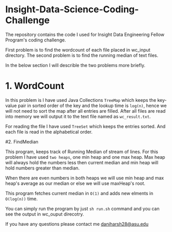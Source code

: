 # Insight-Data-Science-Coding-Challenge

The repository contains the code I used for Insight Data Engineering Fellow Program's coding challenge.

First problem is to find the wordcount of each file placed in wc_input directory. The second problem is to find the running median of text files.

In the below section I will describle the two problems more briefly.

# 1. WordCount

In this problem is I have used Java Collections `TreeMap` which keeps the key-value pair in sorted order of the key and the lookup time is `log(n)`, hence we will not need to sort the map after all entries are filled. After all files are read into memory we will output it to the text file named as `wc_result.txt`. 

For reading the file I have used `TreeSet` which keeps the entries sorted. And each file is read in the alphabetical order.

#2. FindMedian

This program, keeps track of Running Median of stream of lines. For this problem I have used `two heaps`, one min heap and one max heap. Max heap will always hold the numbers less then current median and min heap will hold numbers greater than median.

When there are even numbers in both heaps we will use min heap and max heap's average as our median or else we will use maxHeap's root.

This program fetches current median in `O(1)` and adds new elments in `O(log(n))` time.

You can simply run the program by just `sh run.sh` command and you can see the output in wc_ouput direcotry.

If you have any questions please contact me daniharsh28@asu.edu
